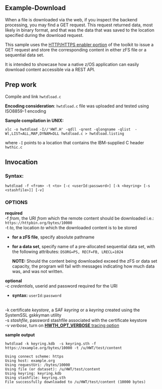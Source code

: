 ## Example-Download
When a file is downloaded via the web, if you inspect the backend
processing, you may find a GET request. This request returned data,
most likely in binary format, and that was the data that was saved to
the location specified during the download request.

This sample uses the [HTTP/HTTPS enabler portion](https://www.ibm.com/support/knowledgecenter/en/SSLTBW_2.3.0/com.ibm.zos.v2r3.ieac100/ieac1-cwe-http.htm) of the toolkit to issue
a GET request and store the corresponding content in either zFS file
or a sequential data set.

It is intended to showcase how a native z/OS application can easily
download content accessible via a REST API.        

## Prep work
Compile and link `hwtdload.c`

**Encoding consideration**:
  `hwtdload.c` file was uploaded and tested using ISO8859-1 encoding

**Sample compilation in UNIX:**

`xlc -o hwtdload -I//'HWT.H' -qdll -qrent -qlongname -qlist  -Wl,LIST=ALL,MAP,DYNAM=DLL hwtdload.c > hwtdload.listing`

where `-I` points to a location that contains the IBM-supplied C header `hwthic.c`

## Invocation
### Syntax:
`hwtdload -f <from> -t <to> [-c <userId:password>] [-k <keyring> [-s <stashfile>]] [-v]`

### OPTIONS                       

**required**
<br>-f *from*, the URI *from* which the remote content should be downloaded
    i.e.: `https://httpbin.org/bytes/10000`
<br>-t *to*, the location *to* which the downloaded content is to be stored
* **for a zFS file**, specify absolute pathname
* **for a data set**, specify name of a pre-allocated sequential data set, 
                       with the following attributes: `DSORG=PS, RECF=FB, LRECL=1024`
   
   **NOTE:** Should the content being downloaded exceed the zFS or data set capacity, the program will fail with messages indicating how much data was, and was not written.
   

**optional**
<br>-c *credentials*, userid and password required for the URI 
* **syntax:** `userId:password`

<br>-k certificate *keystore*, a SAF *keyring* or a *keyring* created using the SystemSSL gskkyman utility
<br>-s *stashfile*, password stashfile associated with the certificate keystore
<br>-v *verbose*, turn on [**HWTH_OPT_VERBOSE** tracing option](https://www.ibm.com/support/knowledgecenter/en/SSLTBW_2.3.0/com.ibm.zos.v2r3.ieac100/ieac1-cwe-http-options.htm)


**sample output**
```
hwtdload -k keyring.kdb  -s keyring.sth -f https://example.org/bytes/10000 -t /u/HWT/test/content

Using connect scheme: https
Using host: example.org
Using requestUri: /bytes/10000
Using file (or dataset): /u/HWT/test/content
Using keyring: keyring.kdb
Using stashfile: keyring.sth
File successfully downloaded to /u/HWT/test/content (10000 bytes)
```
